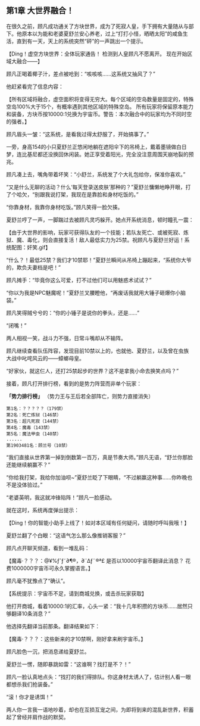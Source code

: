 ## 第1章 大世界融合！

在很久之前，顾凡成功通关了方块世界，成为了死寂人皇，手下拥有大量随从与部下。他原本以为能和老婆夏舒兰安心养老，过上“打打小怪，晒晒太阳”的咸鱼生活，直到有一天，天上的系统突然“砰”的一声跳出一个提示。

【Ding！虚空方块世界：全体玩家通告！
检测到人皇顾凡不愿离开。
现在开始区域大融合——】

顾凡正喝着椰子汁，差点被呛到：“咳咳咳……这系统又抽风了？”

他赶紧看完了信息内容：

【所有区域将融合，虚空面积将变得无穷大。每个区域的空岛数量是固定的，特殊空岛100%大于15个，有概率遇到其他区域的特殊空岛。
所有玩家将保留原本能力和装备，方块币按10000:1兑换为宇宙币。警告：本次融合中的玩家均为不同时空的强者。】

顾凡眉头一皱：“这系统，是看我过得太舒服了，开始搞事了。”

一旁，身高154的小只夏舒兰正悠闲地躺在遮阳伞下的吊椅上，戴着墨镜做白日梦，连比基尼都还没换回休闲装。她正享受着阳光，完全没注意周围天崩地裂的预兆。

顾凡凑上去，嘴角带着坏笑：“小舒兰，系统发了个大礼包给你，保准你喜欢。”

“又是什么无聊的活动？什么‘每天登录送皮肤’那种的？”夏舒兰慵懒地睁开眼，打了个哈欠，“别跟我说打架，我现在是靠脸和身材吃饭的。”

“你靠身材，我靠你身材吃饭。”顾凡笑得一脸欠揍。

夏舒兰哼了一声，一脚踹过去被顾凡灵巧躲开。她点开系统消息，顿时瞳孔一震：

【由于大世界的影响，玩家可获得队友的一个技能；若队友死亡、或被死寂、炼狱、魔、毒化，则会直接复活！敌人最低实力为25禁。祝顾凡与夏舒兰好运！系统配图：奸笑.gif】

“什么？！最低25禁？我们才10禁耶！”夏舒兰瞬间从吊椅上蹦起来，“系统你大爷的，欺负夫妻档是吧！”

顾凡摊手：“毕竟你这么可爱，打不过他们可以用魅惑术试试？”

“你以为我是NPC魅魔呢！”夏舒兰叉腰瞪他，“再废话我就用大锤子砸爆你小脑袋。”

顾凡笑得贼兮兮的：“你的小锤子是说你的拳头，还是……”

“闭嘴！”

两人相视一笑，战斗力不强，日常斗嘴却从不输阵。

顾凡继续查看队伍阵容，发现目前10禁以上的，也就他、夏舒兰，以及曾在虫族大战中叱咤风云的——蟑螂母皇。

“好家伙，就这仨人，还打25禁起步的世界？这不是拿我小命去换笑点吗？”

接着，顾凡打开排行榜，看到的是势力阵营而非单个玩家：

**「势力排行榜」**
（势力王与王后若全部阵亡，则势力直接消失）

```
第1名：？？？？？（179禁）  
第2名：死亡炼狱（146禁）  
第3名：超凡死寂（144禁）  
第4名：魔毒（143禁）  
第5名：魔法甲虫（140禁）  
......  
第1903481名：顾兰号（10禁）
```

“我们直接从世界第一掉到倒数第一百万，真是节奏大师。”顾凡无语，“舒兰你那脸还能继续躺赢不？”

“你给我打架，我给你加油呗\~”夏舒兰眨了下眼睛，“不过躺赢这种事……你昨晚也不是没体验过。”

“老婆英明，我这就冲锋陷阵！”顾凡一脸感动。

就在这时，系统再度弹出提示：

【Ding！你的智能小助手上线了！如对本区域有任何疑问，请随时呼叫我哦！】

夏舒兰翻了个白眼：“这语气怎么那么像推销客服？”

顾凡点开聊天频道，看到一堆乱码：

【魔毒·？？？：@¥%ƒˆƒ˜∂¶®，∂˙˙∆ƒ¨®ª£
是否以10000宇宙币翻译此消息？
花费1000000宇宙币可永久掌握语言。】

顾凡毫不犹豫点了“确认”。

【系统提示：宇宙币不足，请到商城兑换，或击杀玩家获取】

他打开商城，看着10000:1的汇率，心头一紧：“我十几年积攒的方块币……居然只够翻译10条消息？”

他选择先翻译当前那条。翻译结果如下：

【魔毒·？？？：这些新来的才10禁啊，刚好拿来刷宇宙币。】

顾凡脸色一沉，把消息递给夏舒兰。

夏舒兰一愣，随即暴跳如雷：“这谁啊？找打是不？！”

顾凡一脸认真地点头：“找打的我们得排队。你这身材太诱人了，估计别人看一眼都想杀我们抢装备。”

“滚！你才是诱饵！”

两人你一言我一语地吵着，却也在互损互宠之间，为即将到来的混乱新世界，积蓄起了曾经并肩作战的默契。
